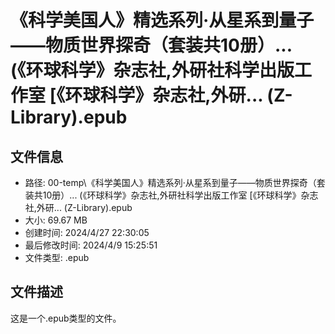 ﻿# 《科学美国人》精选系列·从星系到量子——物质世界探奇（套装共10册）... (《环球科学》杂志社,外研社科学出版工作室 [《环球科学》杂志社,外研... (Z-Library).epub

## 文件信息
- 路径: 00-temp\《科学美国人》精选系列·从星系到量子——物质世界探奇（套装共10册）... (《环球科学》杂志社,外研社科学出版工作室 [《环球科学》杂志社,外研... (Z-Library).epub
- 大小: 69.67 MB
- 创建时间: 2024/4/27 22:30:05
- 最后修改时间: 2024/4/9 15:25:51
- 文件类型: .epub

## 文件描述
这是一个.epub类型的文件。

